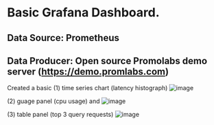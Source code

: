 # Basic Grafana Dashboard. #

## Data Source: Prometheus
## Data Producer: Open source Promolabs demo server (https://demo.promlabs.com)

Created a basic 
(1) time series chart (latency histograph)
![image](https://github.com/user-attachments/assets/4a18358f-1836-4124-80ea-510870dbd593)

(2) guage panel (cpu usage) and 
![image](https://github.com/user-attachments/assets/a2a8d036-5f1d-4a50-b921-5246f59e2390)

(3) table panel (top 3 query requests)
![image](https://github.com/user-attachments/assets/8373a9f2-6686-4a67-bdd4-0ff22275c42f)
